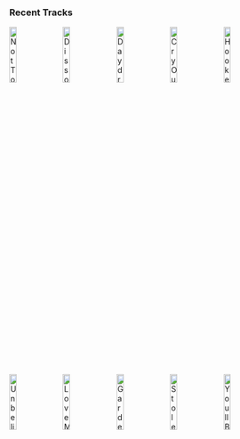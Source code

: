### Recent Tracks
[<img src='https://lastfm.freetls.fastly.net/i/u/300x300/87a30eb6807814daad56c5f56c2971cd.png' width='16%' height='16%' alt='Not Too Late'>](https://www.last.fm/music/moon%2btaxi/_/not%2btoo%2blate)&nbsp;&nbsp;&nbsp;&nbsp;[<img src='https://lastfm.freetls.fastly.net/i/u/300x300/0963f32fd7e06bbab90024c9dd06a4d2.png' width='16%' height='16%' alt='Dissolve'>](https://www.last.fm/music/absofacto/_/dissolve)&nbsp;&nbsp;&nbsp;&nbsp;[<img src='https://lastfm.freetls.fastly.net/i/u/300x300/b29432913346f1b2d6bb3ceeb6946f61.png' width='16%' height='16%' alt='Daydreamer'>](https://www.last.fm/music/aurora/_/daydreamer)&nbsp;&nbsp;&nbsp;&nbsp;[<img src='https://lastfm.freetls.fastly.net/i/u/300x300/7b050e18a4dd66ef02a57cf220b86572.png' width='16%' height='16%' alt='Cry Out for Me'>](https://www.last.fm/music/dreamers/_/cry%2bout%2bfor%2bme)&nbsp;&nbsp;&nbsp;&nbsp;[<img src='https://lastfm.freetls.fastly.net/i/u/300x300/64608dfcbfc741c9c1c1078ddc0f9c78.png' width='16%' height='16%' alt='Hooked on a Feeling'>](https://www.last.fm/music/blue%2bswede/_/hooked%2bon%2ba%2bfeeling)&nbsp;&nbsp;&nbsp;&nbsp;<br>[<img src='https://lastfm.freetls.fastly.net/i/u/300x300/81b339f04e843af268c86a65c4077a80.png' width='16%' height='16%' alt='Unbelievers'>](https://www.last.fm/music/vampire%2bweekend/_/unbelievers)&nbsp;&nbsp;&nbsp;&nbsp;[<img src='https://lastfm.freetls.fastly.net/i/u/300x300/d78379296a161f8dde0bbe0494948166.png' width='16%' height='16%' alt='Love Me Again'>](https://www.last.fm/music/john%2bnewman/_/love%2bme%2bagain)&nbsp;&nbsp;&nbsp;&nbsp;[<img src='https://lastfm.freetls.fastly.net/i/u/300x300/56f1d11f8a804b5fcb2b9e5dcfc56b7d.png' width='16%' height='16%' alt='Garden Grays'>](https://www.last.fm/music/wildcat%2521%2bwildcat%2521/_/garden%2bgrays)&nbsp;&nbsp;&nbsp;&nbsp;[<img src='https://lastfm.freetls.fastly.net/i/u/300x300/9a9d1214457c4103c16d960ceb19a1cc.png' width='16%' height='16%' alt='Stolen Dance'>](https://www.last.fm/music/milky%2bchance/_/stolen%2bdance)&nbsp;&nbsp;&nbsp;&nbsp;[<img src='https://lastfm.freetls.fastly.net/i/u/300x300/4cf77b14210f9932461cd2a0421f66a8.png' width='16%' height='16%' alt='Youll Be Back'>](https://www.last.fm/music/jonathan%2bgroff/_/you%2527ll%2bbe%2bback)&nbsp;&nbsp;&nbsp;&nbsp;<br>